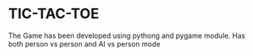 # TIC-TAC-TOE
The Game has been developed using pythong and pygame module.  Has both person vs person and AI vs person mode
